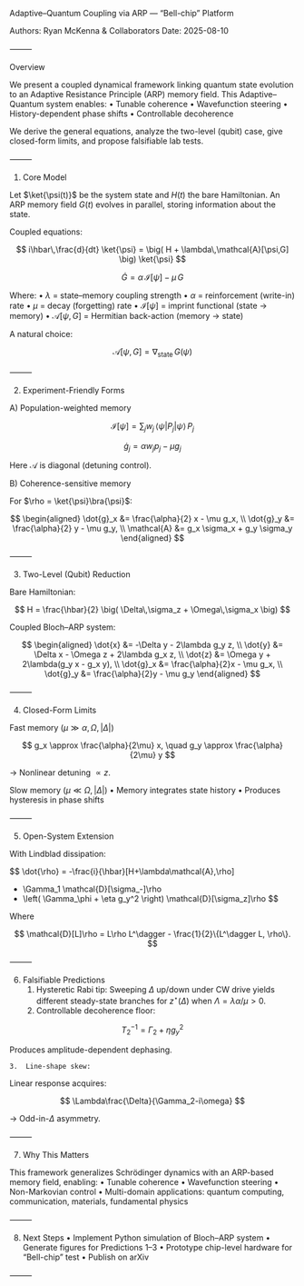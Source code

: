 Adaptive–Quantum Coupling via ARP — “Bell-chip” Platform

Authors: Ryan McKenna & Collaborators
Date: 2025-08-10

⸻

Overview

We present a coupled dynamical framework linking quantum state evolution to an Adaptive Resistance Principle (ARP) memory field.
This Adaptive–Quantum system enables:
	•	Tunable coherence
	•	Wavefunction steering
	•	History-dependent phase shifts
	•	Controllable decoherence

We derive the general equations, analyze the two-level (qubit) case, give closed-form limits, and propose falsifiable lab tests.

⸻

1. Core Model

Let $\ket{\psi(t)}$ be the system state and $H(t)$ the bare Hamiltonian.
An ARP memory field $G(t)$ evolves in parallel, storing information about the state.

Coupled equations:

$$
i\hbar\,\frac{d}{dt} \ket{\psi} = \big( H + \lambda\,\mathcal{A}[\psi,G] \big) \ket{\psi}
$$

$$
\dot{G} = \alpha\,\mathcal{I}[\psi] - \mu\,G
$$

Where:
	•	$\lambda$ = state–memory coupling strength
	•	$\alpha$ = reinforcement (write-in) rate
	•	$\mu$ = decay (forgetting) rate
	•	$\mathcal{I}[\psi]$ = imprint functional (state → memory)
	•	$\mathcal{A}[\psi,G]$ = Hermitian back-action (memory → state)

A natural choice:

$$
\mathcal{A}[\psi,G] = \nabla_{\text{state}}\, G(\psi)
$$


⸻

2. Experiment-Friendly Forms

A) Population-weighted memory

$$
\mathcal{I}[\psi] = \sum_j w_j \,\langle \psi | P_j | \psi \rangle \, P_j
$$

$$
\dot{g}_j = \alpha w_j p_j - \mu g_j
$$

Here $\mathcal{A}$ is diagonal (detuning control).

B) Coherence-sensitive memory

For $\rho = \ket{\psi}\bra{\psi}$:

$$
\begin{aligned}
\dot{g}_x &= \frac{\alpha}{2} x - \mu g_x, \\
\dot{g}_y &= \frac{\alpha}{2} y - \mu g_y, \\
\mathcal{A} &= g_x \sigma_x + g_y \sigma_y
\end{aligned}
$$


⸻

3. Two-Level (Qubit) Reduction

Bare Hamiltonian:

$$
H = \frac{\hbar}{2} \big( \Delta\,\sigma_z + \Omega\,\sigma_x \big)
$$

Coupled Bloch–ARP system:

$$
\begin{aligned}
\dot{x} &= -\Delta y - 2\lambda g_y z, \\
\dot{y} &= \Delta x - \Omega z + 2\lambda g_x z, \\
\dot{z} &= \Omega y + 2\lambda(g_y x - g_x y), \\
\dot{g}_x &= \frac{\alpha}{2}x - \mu g_x, \\
\dot{g}_y &= \frac{\alpha}{2}y - \mu g_y
\end{aligned}
$$


⸻

4. Closed-Form Limits

Fast memory ($\mu \gg \alpha,\Omega,|\Delta|$)

$$
g_x \approx \frac{\alpha}{2\mu} x, \quad g_y \approx \frac{\alpha}{2\mu} y
$$

→ Nonlinear detuning $\propto z$.

Slow memory ($\mu \ll \Omega,|\Delta|$)
	•	Memory integrates state history
	•	Produces hysteresis in phase shifts

⸻

5. Open-System Extension

With Lindblad dissipation:

$$
\dot{\rho} = -\frac{i}{\hbar}[H+\lambda\mathcal{A},\rho]
 + \Gamma_1 \mathcal{D}[\sigma_-]\rho
 + \left( \Gamma_\phi + \eta g_y^2 \right) \mathcal{D}[\sigma_z]\rho
$$

Where

$$
\mathcal{D}[L]\rho = L\rho L^\dagger - \frac{1}{2}\{L^\dagger L, \rho\}.
$$

⸻

6. Falsifiable Predictions
	1.	Hysteretic Rabi tip:
Sweeping $\Delta$ up/down under CW drive yields different steady-state branches for $z^\star(\Delta)$ when $\Lambda=\lambda\alpha/\mu>0$.
	2.	Controllable decoherence floor:

$$
T_2^{-1}=\Gamma_2+\eta g_y^2
$$

Produces amplitude-dependent dephasing.

	3.	Line-shape skew:
Linear response acquires:

$$
\Lambda\frac{\Delta}{\Gamma_2-i\omega}
$$

→ Odd-in-$\Delta$ asymmetry.

⸻

7. Why This Matters

This framework generalizes Schrödinger dynamics with an ARP-based memory field, enabling:
	•	Tunable coherence
	•	Wavefunction steering
	•	Non-Markovian control
	•	Multi-domain applications: quantum computing, communication, materials, fundamental physics

⸻

8. Next Steps
	•	Implement Python simulation of Bloch–ARP system
	•	Generate figures for Predictions 1–3
	•	Prototype chip-level hardware for “Bell-chip” test
	•	Publish on arXiv

⸻
